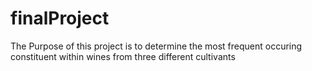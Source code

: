 # finalProject
The Purpose of this project is to determine the most frequent occuring constituent within wines from three different cultivants
